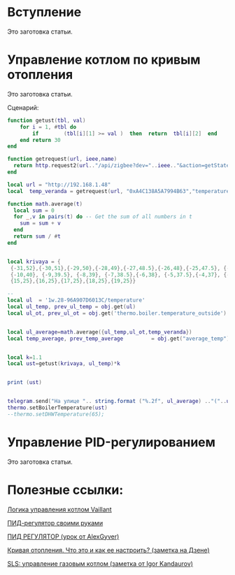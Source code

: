 # Вступление
Это заготовка статьи.

# Управление котлом по кривым отопления
Это заготовка статьи.

Сценарий:
```lua
function getust(tbl, val)
    for i = 1, #tbl do
        if        (tbl[i][1] >= val )  then  return  tbl[i][2]  end 
    end return 30
end

function getrequest(url, ieee,name)
  return http.request2(url.."/api/zigbee?dev="..ieee.."&action=getStateValue&name="..name.."&token=e9d3......f49476a2ed9575","POST", "Content-Type: text/text; charset=utf-8\r\n", "body")
end

local url = "http://192.168.1.48"
local  temp_veranda = getrequest(url, "0xA4C138A5A7994B63","temperature")

function math.average(t)
  local sum = 0
  for _,v in pairs(t) do -- Get the sum of all numbers in t
    sum = sum + v
  end
  return sum / #t
end


local krivaya = {    
 {-31,52},{-30,51},{-29,50},{-28,49},{-27,48.5},{-26,48},{-25,47.5}, {-24,47},{-23,46.5},{-22,46}, {-21,45.5},{-20,45},{-19,44.5},{-18,44}, {-17,43.5},{-16,43},{-15,42.5},{-14,42},{-13,41.5},{-12,41},{-11,40.5},
 {-10,40}, {-9,39.5}, {-8,39}, {-7,38.5},{-6,38}, {-5,37.5},{-4,37}, {-3,36.5},{-2,36},{-1,35.5},{0,34},{1,33.5},{2,33},{3,33},{4,33},{5,32.5},{6,32.5},{7,32},{8,32},{9,31.5},{10,31.5},{11,31},{12,31},{13,30},{14,25},
 {15,25},{16,25},{17,25},{18,25},{19,25}}

--
local ul  = '1w.28-96A907D6013C/temperature' 
local ul_temp, prev_ul_temp = obj.get(ul)
local ul_ot, prev_ul_ot = obj.get('thermo.boiler.temperature_outside')


local ul_average=math.average({ul_temp,ul_ot,temp_veranda})
local temp_average, prev_temp_average   	  = obj.get("average_temp")


local k=1.1
local ust=getust(krivaya, ul_temp)*k


print (ust)


telegram.send("На улице ".. string.format ("%.2f", ul_average) .."("..ul_temp..","..ul_ot..","..temp_veranda.."), установлена уставка котла "..ust.." градусов, средняя температура в доме "..string.format ("%.2f", temp_average))
thermo.setBoilerTemperature(ust)
--thermo.setDHWTemperature(65);
```

# Управление PID-регулированием
Это заготовка статьи.


# Полезные ссылки: 

[Логика управления котлом Vaillant](https://wdn.su/blog/1154)

[ПИД-регулятор своими руками](https://habr.com/ru/post/145991/)

[ПИД РЕГУЛЯТОР (урок от AlexGyver)](https://alexgyver.ru/lessons/pid/])

[Кривая отопления. Что это и как ее настроить? (заметка на Дзене)](https://dzen.ru/a/X5J1nrKM8FGEFVn4)

[SLS: управление газовым котлом (заметка от Igor Kandaurov)](https://igorkandaurov.com/2022/10/12/sls-%D1%83%D0%BF%D1%80%D0%B0%D0%B2%D0%BB%D0%B5%D0%BD%D0%B8%D0%B5-%D0%B3%D0%B0%D0%B7%D0%BE%D0%B2%D1%8B%D0%BC-%D0%BA%D0%BE%D1%82%D0%BB%D0%BE%D0%BC/)
